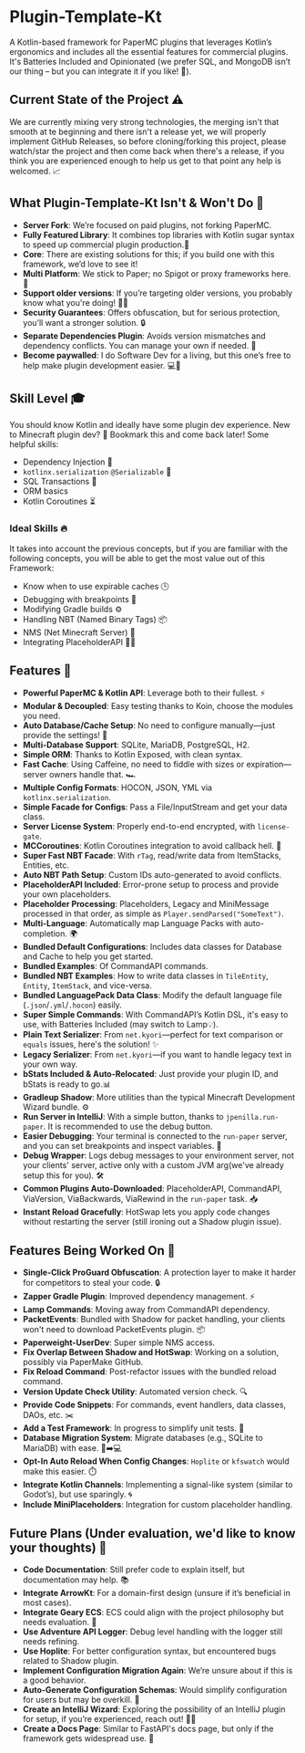 # Plugin-Template-Kt

A Kotlin-based framework for PaperMC plugins that leverages Kotlin’s ergonomics and includes all the essential features for commercial plugins. It's Batteries Included and Opinionated (we prefer SQL, and MongoDB isn’t our thing – but you can integrate it if you like! 🚀).

## Current State of the Project ⚠️

We are currently mixing very strong technologies, the merging isn't that smooth at te beginning and there isn't a release yet, we will properly implement GitHub Releases, so before cloning/forking this project, please watch/star the project and then come back when there's a release, if you think you are experienced enough to help us get to that point any help is welcomed. 📈

## What Plugin-Template-Kt Isn't & Won't Do 🚫

- **Server Fork**: We’re focused on paid plugins, not forking PaperMC.
- **Fully Featured Library**: It combines top libraries with Kotlin sugar syntax to speed up commercial plugin production.🍯
- **Core**: There are existing solutions for this; if you build one with this framework, we’d love to see it!
- **Multi Platform**: We stick to Paper; no Spigot or proxy frameworks here. 🧱
- **Support older versions**: If you’re targeting older versions, you probably know what you're doing! 🧙‍♂️
- **Security Guarantees**: Offers obfuscation, but for serious protection, you’ll want a stronger solution. 🔒
- **Separate Dependencies Plugin**: Avoids version mismatches and dependency conflicts. You can manage your own if needed. 🔄
- **Become paywalled**: I do Software Dev for a living, but this one’s free to help make plugin development easier. 💻💸

## Skill Level 🎓

You should know Kotlin and ideally have some plugin dev experience. New to Minecraft plugin dev? 🌱 Bookmark this and come back later! Some helpful skills:

- Dependency Injection 🧩
- `kotlinx.serialization` `@Serializable` 📝
- SQL Transactions 💾
- ORM basics
- Kotlin Coroutines ⏳

### Ideal Skills 🔥

It takes into account the previous concepts, but if you are familiar with the following concepts, you will be able to get the most value out of this Framework:

- Know when to use expirable caches 🕒
- Debugging with breakpoints 🐞
- Modifying Gradle builds ⚙️
- Handling NBT (Named Binary Tags) 📦
- NMS (Net Minecraft Server) 📡
- Integrating PlaceholderAPI 🧩🔄

## Features 🎉

- **Powerful PaperMC & Kotlin API**: Leverage both to their fullest. ⚡
- **Modular & Decoupled**: Easy testing thanks to Koin, choose the modules you need.
- **Auto Database/Cache Setup**: No need to configure manually—just provide the settings! 💾
- **Multi-Database Support**: SQLite, MariaDB, PostgreSQL, H2.
- **Simple ORM**: Thanks to Kotlin Exposed, with clean syntax.
- **Fast Cache**: Using Caffeine, no need to fiddle with sizes or expiration—server owners handle that. 🏎️
- **Multiple Config Formats**: HOCON, JSON, YML via `kotlinx.serialization`.
- **Simple Facade for Configs**: Pass a File/InputStream and get your data class.
- **Server License System**: Properly end-to-end encrypted, with `license-gate`.
- **MCCoroutines**: Kotlin Coroutines integration to avoid callback hell. 🙌
- **Super Fast NBT Facade**: With `rTag`, read/write data from ItemStacks, Entities, etc.
- **Auto NBT Path Setup**: Custom IDs auto-generated to avoid conflicts.
- **PlaceholderAPI Included**: Error-prone setup to process and provide your own placeholders.
- **Placeholder Processing**: Placeholders, Legacy and MiniMessage processed in that order, as simple as `Player.sendParsed("SomeText")`.
- **Multi-Language**: Automatically map Language Packs with auto-completion. 🌍
- **Bundled Default Configurations**: Includes data classes for Database and Cache to help you get started.
- **Bundled Examples**: Of CommandAPI commands.
- **Bundled NBT Examples**: How to write data classes in `TileEntity`, `Entity`, `ItemStack`, and vice-versa.
- **Bundled LanguagePack Data Class**: Modify the default language file  (`.json`/`.yml`/`.hocon`) easily.
- **Super Simple Commands**: With CommandAPI’s Kotlin DSL, it's easy to use, with Batteries Included (may switch to Lamp💡).
- **Plain Text Serializer**: From `net.kyori`—perfect for text comparison or `equals` issues, here's the solution! ✨
- **Legacy Serializer**: From `net.kyori`—if you want to handle legacy text in your own way.
- **bStats Included & Auto-Relocated**: Just provide your plugin ID, and bStats is ready to go.📊
- **Gradleup Shadow**: More utilities than the typical Minecraft Development Wizard bundle. ⚙️
- **Run Server in IntelliJ**: With a simple button, thanks to `jpenilla.run-paper`. It is recommended to use the debug button.
- **Easier Debugging**: Your terminal is connected to the `run-paper` server, and you can set breakpoints and inspect variables. 🐞
- **Debug Wrapper**: Logs debug messages to your environment server, not your clients' server, active only with a custom JVM arg(we've already setup this for you). 🛠️
- **Common Plugins Auto-Downloaded**: PlaceholderAPI, CommandAPI, ViaVersion, ViaBackwards, ViaRewind in the `run-paper` task. 📥
- **Instant Reload Gracefully**: HotSwap lets you apply code changes without restarting the server (still ironing out a Shadow plugin issue).

## Features Being Worked On 🔨

- **Single-Click ProGuard Obfuscation**: A protection layer to make it harder for competitors to steal your code. 🔒
- **Zapper Gradle Plugin**: Improved dependency management. ⚡
- **Lamp Commands**: Moving away from CommandAPI dependency.
- **PacketEvents**: Bundled with Shadow for packet handling, your clients won't need to download PacketEvents plugin. 📦
- **Paperweight-UserDev**: Super simple NMS access.
- **Fix Overlap Between Shadow and HotSwap**: Working on a solution, possibly via PaperMake GitHub.
- **Fix Reload Command**: Post-refactor issues with the bundled reload command.
- **Version Update Check Utility**: Automated version check. 🔍
- **Provide Code Snippets**: For commands, event handlers, data classes, DAOs, etc. ✂️
- **Add a Test Framework**: In progress to simplify unit tests. 🧪
- **Database Migration System**: Migrate databases (e.g., SQLite to MariaDB) with ease. 💾➡️💻
- **Opt-In Auto Reload When Config Changes**: `Hoplite` or `kfswatch` would make this easier. ⏱️
- **Integrate Kotlin Channels**:  Implementing a signal-like system (similar to Godot’s), but use sparingly. 🌀
- **Include MiniPlaceholders**: Integration for custom placeholder handling.

## Future Plans (Under evaluation, we'd like to know your thoughts) 🤔

- **Code Documentation**:  Still prefer code to explain itself, but documentation may help. 📚
- **Integrate ArrowKt**: For a domain-first design (unsure if it’s beneficial in most cases).
- **Integrate Geary ECS**:  ECS could align with the project philosophy but needs evaluation. 🧭
- **Use Adventure API Logger**: Debug level handling with the logger still needs refining.
- **Use Hoplite**: For better configuration syntax, but encountered bugs related to Shadow plugin.
- **Implement Configuration Migration Again**: We’re unsure about if this is a good behavior.
- **Auto-Generate Configuration Schemas**: Would simplify configuration for users but may be overkill. 🧰
- **Create an IntelliJ Wizard**: Exploring the possibility of an IntelliJ plugin for setup, if you’re experienced, reach out! 🧙‍♂️
- **Create a Docs Page**: Similar to FastAPI's docs page, but only if the framework gets widespread use. 📖
